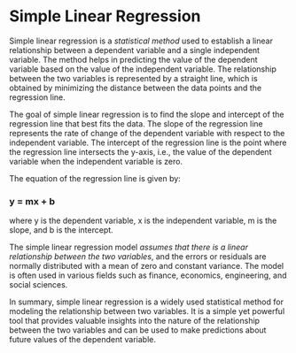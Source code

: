 
# **Simple Linear Regression**

Simple linear regression is a _statistical method_ used to establish a linear relationship between a dependent variable and a single independent variable.
The method helps in predicting the value of the dependent variable based on the value of the independent variable. 
The relationship between the two variables is represented by a straight line, which is obtained by minimizing the distance between the data points and the regression line.


The goal of simple linear regression is to find the slope and intercept of the regression line that best fits the data. 
The slope of the regression line represents the rate of change of the dependent variable with respect to the independent variable.
The intercept of the regression line is the point where the regression line intersects the y-axis, i.e., 
the value of the dependent variable when the independent variable is zero.

The equation of the regression line is given by:

### ****y = mx + b****

where y is the dependent variable, x is the independent variable, m is the slope, and b is the intercept.

The simple linear regression model _assumes that there is a linear relationship between the two variables_, 
and the errors or residuals are normally distributed with a mean of zero and constant variance. 
The model is often used in various fields such as finance, economics, engineering, and social sciences.

In summary, simple linear regression is a widely used statistical method for modeling the relationship between two variables. 
It is a simple yet powerful tool that provides valuable insights into the nature of the relationship between the two variables 
and can be used to make predictions about future values of the dependent variable.
